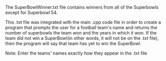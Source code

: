 The SuperBowlWinner.txt file contains winners from all of the Superbowls except for Superbowl 54. 

This .txt file was integrated with the main .cpp code file in order to create a program that prompts the user for a football team's name and returns the number of superbowls the team won and the years in which it won. If the team did not win a SuperBowl(in other words, it will not be on the .txt file), then the program will say that team has yet to win the SuperBowl. 

Note: Enter the teams' names exactly how they appear in the .txt file
